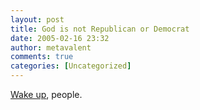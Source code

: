 ```yaml
---
layout: post
title: God is not Republican or Democrat
date: 2005-02-16 23:32
author: metavalent
comments: true
categories: [Uncategorized]
---
```

<a href="https://web.archive.org/web/*/http://awebcamdarkly.com/">Wake up</a>, people.
